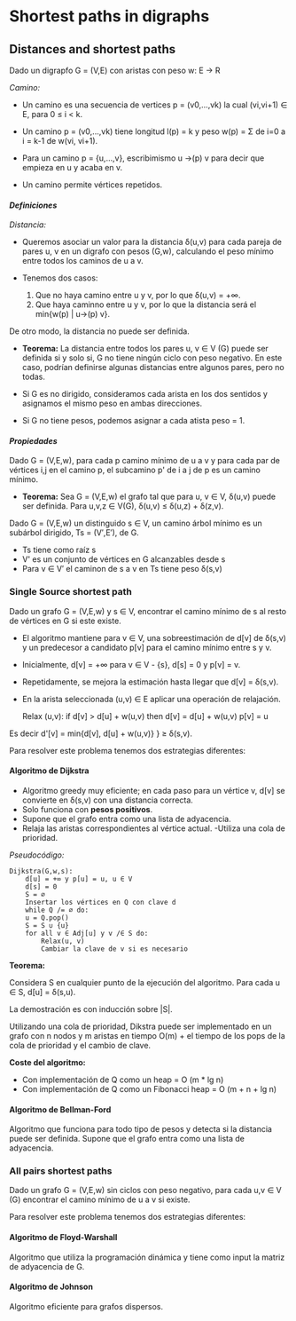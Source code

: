 # Shortest paths in digraphs

## Distances and shortest paths

Dado un digrapfo G = (V,E) con aristas con peso w: E → R

*Camino:*

- Un camino es una secuencia de vertices p = (v0,...,vk) la cual (vi,vi+1) ∈ E, para 0 ≤ i < k. 

- Un camino p = (v0,...,vk) tiene longitud l(p) = k y peso w(p) = Σ de i=0 a i = k-1 de w(vi, vi+1).

- Para un camino p = {u,...,v}, escribimismo u ->(p) v para decir que empieza en u y acaba en v. 

- Un camino permite vértices repetidos.

#### *Definiciones*

*Distancia:*

- Queremos asociar un valor para la distancia δ(u,v) para cada pareja de pares u, v en un digrafo con pesos (G,w), calculando el peso mínimo entre todos los caminos de u a v.

- Tenemos dos casos:
    
    1. Que no haya camino entre u y v, por lo que δ(u,v) = +∞.
    2. Que haya caminno entre u y v, por lo que la distancia será el min{w(p) | u->(p) v}. 

De otro modo, la distancia no puede ser definida. 

- **Teorema:** La distancia entre todos los pares u, v ∈ V (G) puede ser definida si y solo si, G no tiene ningún ciclo con peso negativo. En este caso, podrían definirse algunas distancias entre algunos pares, pero no todas. 

- Si G es no dirigido, consideramos cada arista en los dos sentidos y asignamos el mismo peso en ambas direcciones. 

- Si G no tiene pesos, podemos asignar a cada atista peso = 1. 

#### *Propiedades*

Dado G = (V,E,w), para cada p camino mínimo de u a v y para cada par de vértices i,j en el camino p, el subcamino p' de i a j de p es un camino mínimo.

- **Teorema:** Sea G = (V,E,w) el grafo tal que para u, v ∈ V, δ(u,v) puede ser definida. Para u,v,z  ∈ V(G), δ(u,v) ≤ δ(u,z) + δ(z,v).

Dado G = (V,E,w) un distinguido s ∈ V, un camino árbol mínimo es un subárbol dirigido, Ts = (V′,E′), de G.

- Ts tiene como raíz s
- V' es un conjunto de vértices en G alcanzables desde s
- Para v ∈ V′ el caminon de s a v en Ts tiene peso δ(s,v)


### Single Source shortest path

Dado un grafo G = (V,E,w) y s ∈ V, encontrar el camino mínimo de s al resto de vértices en G si este existe. 
- El algoritmo mantiene para v ∈ V, una sobreestimación de d[v] de δ(s,v) y un predecesor a candidato p[v] para el camino mínimo entre s y v. 

- Inicialmente, d[v] = +∞ para v ∈ V - {s}, d[s] = 0 y p[v] = v.

- Repetidamente, se mejora la estimación hasta llegar que d[v] = δ(s,v).

- En la arista seleccionada (u,v) ∈ E aplicar una operación de relajación.
    

    Relax (u,v):
        if d[v] > d[u] + w(u,v) then
            d[v] = d[u] + w(u,v)
            p[v] = u
            
Es decir d'[v] = min{d[v], d[u] + w(u,v)} } ≥ δ(s,v).

Para resolver este problema tenemos dos estrategias diferentes:

#### Algoritmo de Dijkstra

- Algoritmo greedy muy eficiente; en cada paso para un vértice v, d[v] se convierte en δ(s,v) con una distancia correcta.
- Solo funciona con **pesos positivos**.
- Supone que el grafo entra como una lista de adyacencia.
- Relaja las aristas correspondientes al vértice actual. 
-Utiliza una cola de prioridad.

*Pseudocódigo:*

    Dijkstra(G,w,s):
        d[u] = +∞ y p[u] = u, u ∈ V
        d[s] = 0
        S = ∅
        Insertar los vértices en Q con clave d
        while Q /= ∅ do:
        u = Q.pop()
        S = S ∪ {u}
        for all v ∈ Adj[u] y v /∈ S do:
            Relax(u, v)
            Cambiar la clave de v si es necesario

**Teorema:**

Considera S en cualquier punto de la ejecución del algoritmo. Para cada u ∈ S, d[u] = δ(s,u). 

La demostración es con inducción sobre |S|.

Utilizando una cola de prioridad, Dikstra puede ser implementado en un grafo con n nodos y m aristas en tiempo O(m) + el tiempo de los pops de la cola de prioridad y el cambio de clave. 

**Coste del algoritmo:**
- Con implementación de Q como un heap = O (m * lg n)
- Con implementación de Q como un Fibonacci heap = O (m + n + lg n)

#### Algoritmo de Bellman-Ford

Algoritmo que funciona para todo tipo de pesos y detecta si la distancia puede ser definida. 
Supone que el grafo entra como una lista de adyacencia.

### All pairs shortest paths

Dado un grafo G = (V,E,w) sin ciclos con peso negativo, para cada u,v ∈ V (G) encontrar el camino mínimo de u a v si existe. 

Para resolver este problema tenemos dos estrategias diferentes:


#### Algoritmo de Floyd-Warshall

Algoritmo que utiliza la programación dinámica y tiene como input la matriz de adyacencia de G.

#### Algoritmo de Johnson

Algoritmo eficiente para grafos dispersos. 

